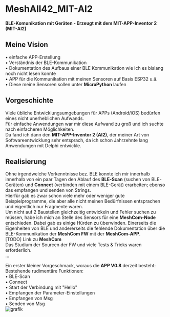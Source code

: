 # MeshAll42_MIT-AI2
**BLE-Komunikation mit Geräten - Erzeugt mit dem MIT-APP-Inventor 2 (MIT-AI2)**

## Meine Vision
• einfache APP-Erstellung  
• Verständnis der BLE-Kommunikation  
• Dokumentation des Aufbaus einer BLE Kommunikation wie ich es bislang noch nicht lesen konnte  
• APP für die Kommunikation mit meinen Sensoren auf Basis ESP32 u.ä.  
• Diese meine Sensoren sollen unter **MicroPython** laufen

## Vorgeschichte
Viele übliche Entwicklungsumgebungen für APPs (Android/iOS) bedürfen eines nicht unerheblichen Aufwands.  
Für einfache Anwendungen war mir diese Aufwand zu groß und ich suchte nach einfacheren Möglichkeiten.  
Da fand ich dann den **MIT-APP-Inventor 2 (AI2)**, der meiner Art von Softwareentwicklung sehr entsprach, 
da ich schon Jahrzehnte lang Anwendungen mit Delphi entwickle.  

## Realisierung
Ohne irgendwelche Vorkenntnisse bez. BLE konnte ich mir innerhalb innerhalb von ein paar Tagen den Ablauf
des **BLE-Scan** (suchen von BLE-Geräten) und **Connect** (verbinden mit einem BLE-Gerät) erarbeiten;
ebenso das empfangen und senden von Strings.  
Hierfür gab es zwar schon viele mehr oder weniger gute Beispielprogramme, die aber alle nicht meinen
Bedürfnissen entsprachen und eigentlich nur Fragmente waren.  
Um nicht auf 2 Baustellen gleichzeitig entwickeln und Fehler suchen zu müssen, habe ich mich an Stelle des Sensors für eine **MeshCom-Node** entschieden.
Dabei gab es einige Hürden zu überwinden. Einerseits die Eigenheiten von BLE und andererseits die fehlende
Dokumentation über die BLE-Kommunikation der **MeshCom FW** mit der **MeshCom-APP**.  
[TODO] Link zu **MeshCom**  
Das Studium der Sourcen der FW und viele Tests & Tricks waren erforderlich.  
...

Ein erster kleiner Vorgeschmack, woraus die **APP V0.8** derzeit besteht:  
Bestehende rudimentäre Funktionen:  
• BLE-Scan  
• Connect  
• Start der Verbindung mit "Hello"  
• Empfangen der Parameter-Einstellungen  
• Empfangen von Msg  
• Senden von Msg  
![grafik](https://github.com/user-attachments/assets/34e9df30-c42c-4cae-92f2-f0ba4e84f871)
